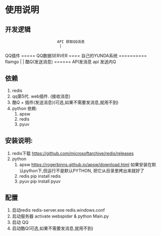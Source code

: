 # 使用说明

## 开发逻辑
                            API 获取QQ消息   
                             |
QQ插件  =====  QQ数据SERVER ==== 自己的YUNDA系统  ========== flamgo
                             |                          |
酷Q(发送消息)    ======   API发消息               api 发送内Q
                

## 依赖
1. redis
2. qq第5代. web插件. (接收消息)
3. 酷Q + 插件(发送消息)(可选,如果不需要发消息,就用不到)
4. python 依赖:
    1. apsw
    2. redis
    3. pyuv

## 安装说明:
1. redis下载 
https://github.com/microsoftarchive/redis/releases
2. python 
    1. apsw
        https://rogerbinns.github.io/apsw/download.html
        如果安装在默认python下,但运行不是默认PYTHON, 把它从目录里拷出来就好了
    2. redis
        pip install redis
    3. pyuv 
        pip install pyuv

## 配置
1. 启动redis
redis-server.exe redis.windows.conf
2. 启动服务器
activate webspider & python Main.py
3. 启动 QQ
4. 启动酷Q(可选,如果不需要发消息,就用不到)